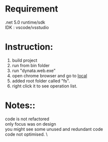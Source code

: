 # Requirement
  .net 5.0 runtime/sdk \
  IDK : vscode/vsstudio
  
  
 # Instruction:
   1. build project
   2. run from bin folder
   3. run "dynata.web.exe"
   4. open chrome browser and go to [local](https://localhost:5001/)
   5. added root folder called "fs".
   6. right click it to see operation list.


# Notes::
  code is not refactored \
  only focus was on design \
  you might see some unused and redundant code \
  code not optimised. \
